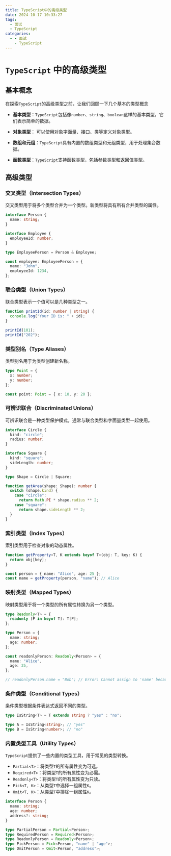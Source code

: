 ```yaml
---
title: TypeScript中的高级类型
date: 2024-10-17 10:33:27
tags:
  - 面试
  - TypeScript
categories:
  - - 面试
    - TypeScript
---
```


<!-- @format -->

# `TypeScript` 中的高级类型

## 基本概念

在探索`TypeScript`的高级类型之前，让我们回顾一下几个基本的类型概念

- **基本类型**：`TypeScript`包括像`number`、`string`、`boolean`这样的基本类型，它们表示简单的数据。

- **对象类型**： 可以使用对象字面量、接口、类等定义对象类型。

- **数组和元组**：`TypeScript`具有内置的数组类型和元组类型，用于处理集合数据。

- **函数类型**：`TypeScript`支持函数类型，包括参数类型和返回值类型。

## 高级类型

### 交叉类型（Intersection Types）

交叉类型用于将多个类型合并为一个类型。新类型将具有所有合并类型的属性。

```ts
interface Person {
  name: string;
}

interface Employee {
  employeeId: number;
}

type EmployeePerson = Person & Employee;

const employee: EmployeePerson = {
  name: "John",
  employeeId: 1234,
};
```

### 联合类型（Union Types）

联合类型表示一个值可以是几种类型之一。

```ts
function printId(id: number | string) {
  console.log("Your ID is: " + id);
}

printId(101);
printId("202");
```

### 类型别名（Type Aliases）

类型别名用于为类型创建新名称。

```ts
type Point = {
  x: number;
  y: number;
};

const point: Point = { x: 10, y: 20 };
```

### 可辨识联合（Discriminated Unions）

可辨识联合是一种类型保护模式，通常与联合类型和字面量类型一起使用。

```ts
interface Circle {
  kind: "circle";
  radius: number;
}

interface Square {
  kind: "square";
  sideLength: number;
}

type Shape = Circle | Square;

function getArea(shape: Shape): number {
  switch (shape.kind) {
    case "circle":
      return Math.PI * shape.radius ** 2;
    case "square":
      return shape.sideLength ** 2;
  }
}
```

### 索引类型（Index Types）

索引类型用于检查对象的动态属性。

```ts
function getProperty<T, K extends keyof T>(obj: T, key: K) {
  return obj[key];
}

const person = { name: "Alice", age: 25 };
const name = getProperty(person, "name"); // Alice
```

### 映射类型（Mapped Types）

映射类型用于将一个类型的所有属性转换为另一个类型。

```ts
type Readonly<T> = {
  readonly [P in keyof T]: T[P];
};

type Person = {
  name: string;
  age: number;
};

const readonlyPerson: Readonly<Person> = {
  name: "Alice",
  age: 25,
};

// readonlyPerson.name = "Bob"; // Error: Cannot assign to 'name' because it is a read-only property.
```

### 条件类型（Conditional Types）

条件类型根据条件表达式返回不同的类型。

```ts
type IsString<T> = T extends string ? "yes" : "no";

type A = IsString<string>; // "yes"
type B = IsString<number>; // "no"
```

### 内置类型工具（Utility Types）

`TypeScript`提供了一些内置的类型工具，用于常见的类型转换。

- `Partial<T>`：将类型`T`的所有属性变为可选。
- `Required<T>`：将类型`T`的所有属性变为必需。
- `Readonly<T>`：将类型`T`的所有属性变为只读。
- `Pick<T, K>`：从类型`T`中选择一组属性`K`。
- `Omit<T, K>`：从类型`T`中排除一组属性`K`。

```ts
interface Person {
  name: string;
  age: number;
  address?: string;
}

type PartialPerson = Partial<Person>;
type RequiredPerson = Required<Person>;
type ReadonlyPerson = Readonly<Person>;
type PickPerson = Pick<Person, "name" | "age">;
type OmitPerson = Omit<Person, "address">;
```
